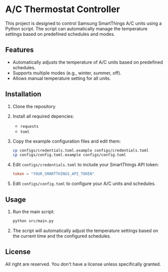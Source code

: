 # A/C Thermostat Controller

This project is designed to control Samsung SmartThings A/C units using a Python script. The script can automatically manage the temperature settings based on predefined schedules and modes.

## Features

- Automatically adjusts the temperature of A/C units based on predefined schedules.
- Supports multiple modes (e.g., winter, summer, off).
- Allows manual temperature setting for all units.

## Installation

1. Clone the repository

2. Install all required depencies:
   - `requests`
   - `toml`

3. Copy the example configuration files and edit them:
    ```sh
    cp configs/credentials.toml.example configs/credentials.toml
    cp configs/config.toml.example configs/config.toml
    ```

4. Edit `configs/credentials.toml` to include your SmartThings API token:
    ```toml
    token = "YOUR_SMARTTHINGS_API_TOKEN"
    ```

5. Edit `configs/config.toml` to configure your A/C units and schedules.

## Usage

1. Run the main script:
    ```sh
    python src/main.py
    ```

2. The script will automatically adjust the temperature settings based on the current time and the configured schedules.

## License

All right are reserved.
You don't have a license unless specifically granted.
